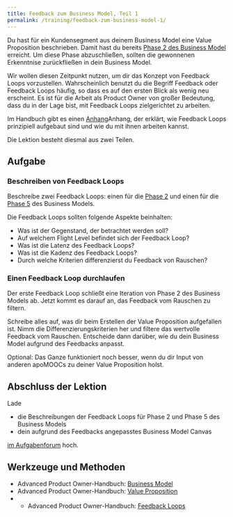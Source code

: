 ```yaml
---
title: Feedback zum Business Model, Teil 1
permalink: /training/feedback-zum-business-model-1/
---
```


Du hast für ein Kundensegment aus deinem Business Model eine Value Proposition beschrieben.
Damit hast du bereits [Phase 2 des Business Model](https://manual.advancedproductowner.com/business-model/#2-verstehen) erreicht.
Um diese Phase abzuschließen, sollten die gewonnenen Erkenntnise zurückfließen in dein Business Model.

Wir wollen diesen Zeitpunkt nutzen, um dir das Konzept von Feedback Loops vorzustellen.
Wahrscheinlich benutzt du die Begriff Feedback oder Feedback Loops häufig, so dass es auf den ersten Blick als wenig neu erscheint.
Es ist für die Arbeit als Product Owner von großer Bedeutung, dass du in der Lage bist, mit Feedback Loops zielgerichtet zu arbeiten.

Im Handbuch gibt es einen [Anhang](https://manual.advancedproductowner.com/feedback-loops)Anhang, der erklärt, wie Feedback Loops prinzipiell aufgebaut sind und wie du mit ihnen arbeiten kannst.

Die Lektion besteht diesmal aus zwei Teilen.

## Aufgabe

### Beschreiben von Feedback Loops

Beschreibe zwei Feedback Loops: einen für die [Phase 2](https://manual.advancedproductowner.com/business-model/#2-verstehen) und einen für die [Phase 5](https://manual.advancedproductowner.com/business-model/#5-durchf%C3%BChren) des Business Models.

Die Feedback Loops sollten folgende Aspekte beinhalten:

- Was ist der Gegenstand, der betrachtet werden soll?
- Auf welchem Flight Level befindet sich der Feedback Loop?
- Was ist die Latenz des Feedback Loops?
- Was ist die Kadenz des Feedback Loops?
- Durch welche Kriterien differenzierst du Feedback von Rauschen?

### Einen Feedback Loop durchlaufen

Der erste Feedback Loop schließt eine Iteration von Phase 2 des Business Models ab.
Jetzt kommt es darauf an, das Feedback vom Rauschen zu filtern.

Schreibe alles auf, was dir beim Erstellen der Value Proposition aufgefallen ist.
Nimm die Differenzierungskriterien her und filtere das wertvolle Feedback vom Rauschen.
Entscheide dann darüber, wie du dein Business Model aufgrund des Feedbacks anpasst.

Optional: Das Ganze funktioniert noch besser, wenn du dir Input von anderen apoMOOCs zu deiner Value Proposition holst.

## Abschluss der Lektion
Lade 

- die Beschreibungen der Feedback Loops für Phase 2 und Phase 5 des Business Models 
- dein aufgrund des Feedbacks angepasstes Business Model Canvas 

[im Aufgabenforum](https://www.oncampus.de/blocks/oc_mooc_nav/forum_view.php?showall=false&id=47756) hoch.

## Werkzeuge und Methoden

* Advanced Product Owner-Handbuch: [Business Model](https://manual.advancedproductowner.com/business-model/)
* Advanced Product Owner-Handbuch: [Value Proposition](https://manual.advancedproductowner.com/value-proposition/)
* * Advanced Product Owner-Handbuch: [Feedback Loops](https://manual.advancedproductowner.com/feedback-loops/)

